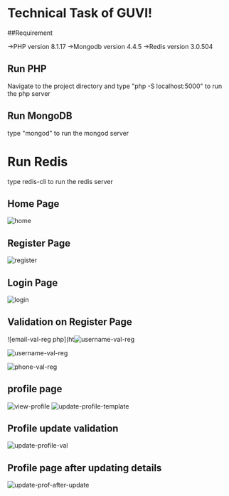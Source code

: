 # Technical Task of GUVI!


##Requirement

->PHP version 8.1.17
->Mongodb version 4.4.5
->Redis version 3.0.504

## Run PHP

Navigate to the project directory and type "php -S localhost:5000" to run the php server

## Run MongoDB

type "mongod" to run the mongod server

# Run Redis

type redis-cli to run the redis server


## Home Page

![home](https://user-images.githubusercontent.com/69303816/230822162-38ace263-3b94-4435-b871-65aecd170aeb.png)


## Register Page

![register](https://user-images.githubusercontent.com/69303816/230822183-ccfba10e-96d7-47f6-ab0f-70c40594274e.png)

## Login Page

![login](https://user-images.githubusercontent.com/69303816/230822228-e2003b49-5f23-4266-a53c-ac320f5801d2.png)

## Validation on Register Page

![email-val-reg php](ht![username-val-reg](https://user-images.githubusercontent.com/69303816/230823218-5b786280-2b47-43bc-afd1-5179b0caa56e.png)

![username-val-reg](https://user-images.githubusercontent.com/69303816/230823535-b608d6d7-34e3-4339-b301-122ba2deba69.png)


![phone-val-reg](https://user-images.githubusercontent.com/69303816/230823243-73392356-f709-4a20-9216-0bec6e5df678.png)


## profile page

![view-profile](https://user-images.githubusercontent.com/69303816/230823282-f2fecf1a-3504-4285-a562-022954824f87.png)
![update-profile-template](https://user-images.githubusercontent.com/69303816/230823300-d9121720-98bb-4ac5-aa5a-7ea01ff295ae.png)

## Profile update validation

![update-profile-val](https://user-images.githubusercontent.com/69303816/230823364-7dc33d2d-e95c-489b-8d85-7dc5cd9b8a3b.png)


## Profile page after updating details

![update-prof-after-update](https://user-images.githubusercontent.com/69303816/230823417-202f4790-e5c1-4e79-991f-ce7441c45c66.png)




